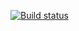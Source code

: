 [![Build status](https://ci.appveyor.com/api/projects/status/q0bpq7yar243m1ic?svg=true)](https://ci.appveyor.com/project/AsyaGedonist/patterns-task1)
